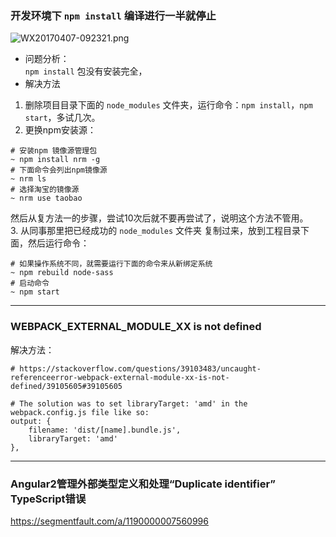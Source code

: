 ### **开发环境下 `npm install` 编译进行一半就停止**    

![WX20170407-092321.png](https://bitbucket.org/repo/oE6yEX/images/3794077934-WX20170407-092321.png)    

* 问题分析：   
`npm install` 包没有安装完全，      
* 解决方法  

1. 删除项目目录下面的 `node_modules` 文件夹，运行命令：`npm install`，`npm start`，多试几次。      
2. 更换npm安装源：     
```  
# 安装npm 镜像源管理包
~ npm install nrm -g 
# 下面命令会列出npm镜像源
~ nrm ls
# 选择淘宝的镜像源
~ nrm use taobao
```   
然后从复方法一的步骤，尝试10次后就不要再尝试了，说明这个方法不管用。      
3. 从同事那里把已经成功的 `node_modules` 文件夹 复制过来，放到工程目录下面，然后运行命令：
```  
# 如果操作系统不同，就需要运行下面的命令来从新绑定系统
~ npm rebuild node-sass
# 启动命令
~ npm start
```  

-----------

### __WEBPACK_EXTERNAL_MODULE_XX__ is not defined

解决方法：      
```
# https://stackoverflow.com/questions/39103483/uncaught-referenceerror-webpack-external-module-xx-is-not-defined/39105605#39105605

# The solution was to set libraryTarget: 'amd' in the webpack.config.js file like so:
output: {
    filename: 'dist/[name].bundle.js',
    libraryTarget: 'amd'
},
```     

---------
###  Angular2管理外部类型定义和处理“Duplicate identifier” TypeScript错误      

https://segmentfault.com/a/1190000007560996